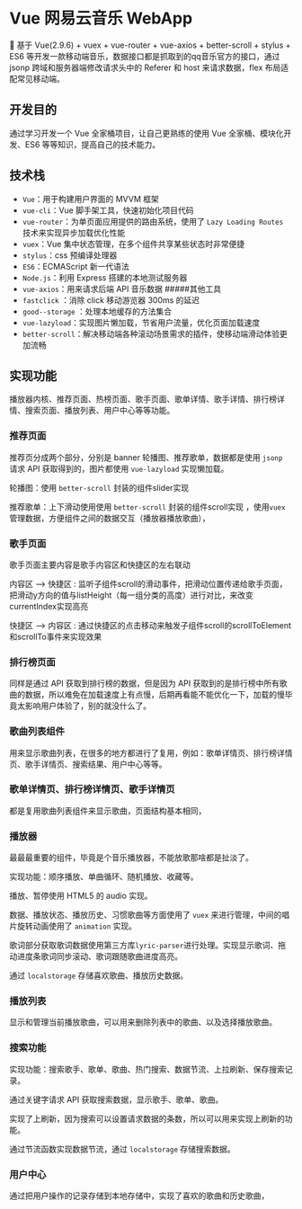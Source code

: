 ﻿# Vue 网易云音乐 WebApp

:musical_keyboard: 基于 Vue(2.9.6) + vuex + vue-router + vue-axios + better-scroll + stylus + ES6 等开发一款移动端音乐，数据接口都是抓取到的qq音乐官方的接口，通过 jsonp 跨域和服务器端修改请求头中的 Referer 和 host 来请求数据，flex 布局适配常见移动端。




## 开发目的

通过学习开发一个 Vue 全家桶项目，让自己更熟练的使用 Vue 全家桶、模块化开发、ES6 等等知识，提高自己的技术能力。

## 技术栈

* `Vue`：用于构建用户界面的 MVVM 框架
* `vue-cli`：Vue 脚手架工具，快速初始化项目代码
* `vue-router`：为单页面应用提供的路由系统，使用了 `Lazy Loading Routes` 技术来实现异步加载优化性能
* `vuex`：Vue 集中状态管理，在多个组件共享某些状态时非常便捷
* `stylus`：css 预编译处理器
* `ES6`：ECMAScript 新一代语法
* `Node.js`：利用 Express 搭建的本地测试服务器
* `vue-axios`：用来请求后端 API 音乐数据
#####其他工具
* `fastclick` ：消除 click 移动游览器 300ms 的延迟
* `good--storage` ：处理本地缓存的方法集合
* `vue-lazyload`：实现图片懒加载，节省用户流量，优化页面加载速度
* `better-scroll`：解决移动端各种滚动场景需求的插件，使移动端滑动体验更加流畅
## 实现功能

播放器内核、推荐页面、热榜页面、歌手页面、歌单详情、歌手详情、排行榜详情、搜索页面、播放列表、用户中心等等功能。

### 推荐页面

推荐页分成两个部分，分别是 banner 轮播图、推荐歌单，数据都是使用 `jsonp` 请求 API 获取得到的，图片都使用 `vue-lazyload` 实现懒加载。

轮播图：使用 `better-scroll` 封装的组件slider实现

推荐歌单：上下滑动使用使用 `better-scroll` 封装的组件scroll实现 ，使用`vuex` 管理数据，方便组件之间的数据交互（播放器播放歌曲），

### 歌手页面

歌手页面主要内容是歌手内容区和快捷区的左右联动

内容区 -->  快捷区 : 监听子组件scroll的滑动事件，把滑动位置传递给歌手页面，把滑动y方向的值与listHeight（每一组分类的高度）进行对比，来改变currentIndex实现高亮

快捷区 -->  内容区 : 通过快捷区的点击移动来触发子组件scroll的scrollToElement和scrollTo事件来实现效果


### 排行榜页面

同样是通过 API 获取到排行榜的数据，但是因为 API 获取到的是排行榜中所有歌曲的数据，所以难免在加载速度上有点慢，后期再看能不能优化一下，加载的慢毕竟太影响用户体验了，别的就没什么了。

### 歌曲列表组件

用来显示歌曲列表，在很多的地方都进行了复用，例如：歌单详情页、排行榜详情页、歌手详情页、搜索结果、用户中心等等。

### 歌单详情页、排行榜详情页、歌手详情页


都是复用歌曲列表组件来显示歌曲，页面结构基本相同，

### 播放器

最最最重要的组件，毕竟是个音乐播放器，不能放歌那啥都是扯淡了。

实现功能：顺序播放、单曲循环、随机播放、收藏等。

播放、暂停使用 HTML5 的 audio 实现。

数据、播放状态、播放历史、习惯歌曲等方面使用了 `vuex` 来进行管理，中间的唱片旋转动画使用了 `animation` 实现。

歌词部分获取歌词数据使用第三方库`lyric-parser`进行处理。实现显示歌词、拖动进度条歌词同步滚动、歌词跟随歌曲进度高亮。

通过 `localstorage` 存储喜欢歌曲、播放历史数据。


### 播放列表

显示和管理当前播放歌曲，可以用来删除列表中的歌曲、以及选择播放歌曲。

### 搜索功能

实现功能：搜索歌手、歌单、歌曲、热门搜索、数据节流、上拉刷新、保存搜索记录。

通过关键字请求 API 获取搜索数据，显示歌手、歌单、歌曲。

实现了上刷新，因为搜索可以设置请求数据的条数，所以可以用来实现上刷新的功能。

通过节流函数实现数据节流，通过 `localstorage` 存储搜索数据。

### 用户中心

通过把用户操作的记录存储到本地存储中，实现了喜欢的歌曲和历史歌曲，



